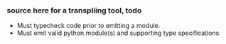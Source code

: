 ### source here for a transpliing tool, todo

- Must typecheck code prior to emitting a module.
- Must emit valid python module(s) and supporting type specifications